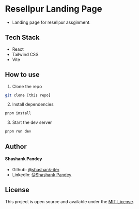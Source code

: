
# Resellpur Landing Page
- Landing page for resellpur assginment.

## Tech Stack

- React
- Tailwind CSS
- Vite

## How to use

1. Clone the repo

``` bash
git clone [this repo]
```

2. Install dependencies

``` bash
pnpm install
```

3. Start the dev server

``` bash
pnpm run dev
```

## Author

#### Shashank Pandey

- Github: [@shashank-iter](https://github.com/shashank-iter)
- LinkedIn: [@Shashank Pandey](https://www.linkedin.com/in/shashank---pandey/)


## License

This project is open source and available under the [MIT License](LICENSE).
